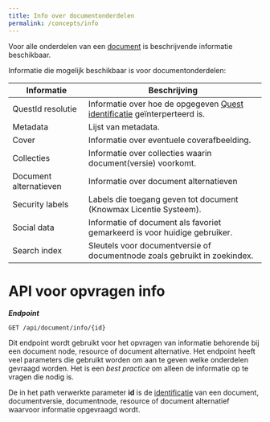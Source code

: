 ```yaml
---
title: Info over documentonderdelen
permalink: /concepts/info
---
```


Voor alle onderdelen van een [document](/topics/document-structure) is beschrijvende informatie beschikbaar. 

Informatie die mogelijk beschikbaar is voor documentonderdelen:

| Informatie | Beschrijving |
| --- | --- |
| QuestId resolutie | Informatie over hoe de opgegeven [Quest identificatie](/concepts/quest-id) geïnterperteerd is. |
| Metadata | Lijst van metadata. | 
| Cover | Informatie over eventuele coverafbeelding. | 
| Collecties | Informatie over collecties waarin document(versie) voorkomt. | 
| Document alternatieven | Informatie over document alternatieven | 
| Security labels | Labels die toegang geven tot document (Knowmax Licentie Systeem). |
| Social data | Informatie of document als favoriet gemarkeerd is voor huidige gebruiker. |
| Search index | Sleutels voor documentversie of documentnode zoals gebruikt in zoekindex. |

# API voor opvragen info
***Endpoint***
```
GET /api/document/info/{id}
```

Dit endpoint wordt gebruikt voor het opvragen van informatie behorende bij een document node, resource of document alternative. Het endpoint heeft veel parameters die gebruikt worden om aan te geven welke onderdelen gevraagd worden. Het is een _best practice_ om alleen de informatie op te vragen die nodig is.

De in het path verwerkte parameter **id** is de [identificatie](/concepts/quest-id) van een document, documentversie, documentnode, resource of document alternatief waarvoor informatie opgevraagd wordt.
